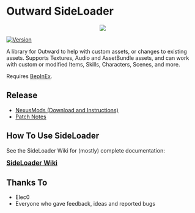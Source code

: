 # Outward SideLoader

<p align="center">
<img align="center" src="https://i.imgur.com/9rxjYNT.png">
</p>

[![Version](https://img.shields.io/badge/BepInEx-5.2-green.svg)](https://github.com/BepInEx/BepInEx)

A library for Outward to help with custom assets, or changes to existing assets. Supports Textures, Audio and AssetBundle assets, and can work with custom or modified Items, Skills, Characters, Scenes, and more.

Requires [BepInEx](https://github.com/BepInEx/BepInEx).

## Release

* [NexusMods (Download and Instructions)](https://www.nexusmods.com/outward/mods/96)
* [Patch Notes](https://github.com/sinaioutlander/Outward-SideLoader/releases)

## How To Use SideLoader

See the SideLoader Wiki for (mostly) complete documentation:

<big><b>[SideLoader Wiki](https://github.com/sinaioutlander/Outward-SideLoader/wiki)</b></big>

## Thanks To
* Elec0
* Everyone who gave feedback, ideas and reported bugs
